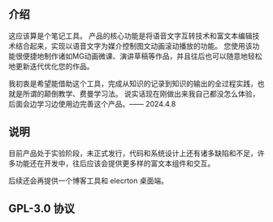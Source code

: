 ## 介绍
这应该算是个笔记工具。
产品的核心功能是将语音文字互转技术和富文本编辑技术结合起来，实现以语音文字为媒介控制图文动画滚动播放的功能。
您使用该功能很便捷地制作诸如MG动画微课、演讲草稿等作品，并且往后也可以随意地轻松地更新迭代优化您的作品。

我初衷是希望能借助这个工具，完成从知识的记录到知识的输出的全过程实践，也就是所谓的颠倒教学、费曼学习法。
说实话现在刚做出来我自己都没怎么体验，后面会边学习边使用边完善这个产品。—— 2024.4.8

## 说明
目前产品处于实验阶段，未正式发行，代码和系统设计上还有诸多缺陷和不足，许多功能还在开发中，往后应该会提供更多样的富文本组件和交互。

后续还会再提供一个博客工具和 elecrton 桌面端。

## GPL-3.0 协议
